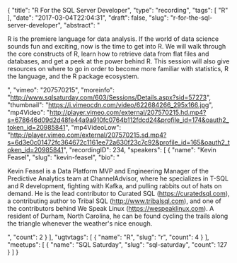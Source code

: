 {
  "title": "R For the SQL Server Developer",
  "type": "recording",
  "tags": [
    "R"
  ],
  "date": "2017-03-04T22:04:31",
  "draft": false,
  "slug": "r-for-the-sql-server-developer",
  "abstract": "<p>R is the premiere language for data analysis.  If the world of data science sounds fun and exciting, now is the time to get into R.  We will walk through the core constructs of R, learn how to retrieve data from flat files and databases, and get a peek at the power behind R.  This session will also give resources on where to go in order to become more familiar with statistics, R the language, and the R package ecosystem.</p>",
  "vimeo": "207570215",
  "moreinfo": "http://www.sqlsaturday.com/603/Sessions/Details.aspx?sid=57273",
  "thumbnail": "https://i.vimeocdn.com/video/622684266_295x166.jpg",
  "mp4Video": "http://player.vimeo.com/external/207570215.hd.mp4?s=678646d09d2d48fe44a9a910fc0764b112fdcd24&profile_id=174&oauth2_token_id=20985841",
  "mp4VideoLow": "http://player.vimeo.com/external/207570215.sd.mp4?s=6d3e0c01472fc364672c1161ee72a630f23c7c92&profile_id=165&oauth2_token_id=20985841",
  "recordingID": 234,
  "speakers": [
    {
      "name": "Kevin Feasel",
      "slug": "kevin-feasel",
      "bio": "<p>Kevin Feasel is a Data Platform MVP and Engineering Manager of the Predictive Analytics team at ChannelAdvisor, where he specializes in T-SQL and R development, fighting with Kafka, and pulling rabbits out of hats on demand. He is the lead contributor to Curated SQL (https://curatedsql.com), a contributing author to Tribal SQL (http://www.tribalsql.com), and one of the contributors behind We Speak Linux (https://wespeaklinux.com). A resident of Durham, North Carolina, he can be found cycling the trails along the triangle whenever the weather's nice enough.</p>",
      "count": 2
    }
  ],
  "ugtvtags": [
    {
      "name": "R",
      "slug": "r",
      "count": 4
    }
  ],
  "meetups": [
    {
      "name": "SQL Saturday",
      "slug": "sql-saturday",
      "count": 127
    }
  ]
}